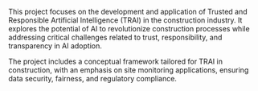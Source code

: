 This project focuses on the development and application of Trusted and Responsible Artificial Intelligence (TRAI) in the construction industry. It explores the potential of AI to revolutionize construction processes while addressing critical challenges related to trust, responsibility, and transparency in AI adoption.

The project includes a conceptual framework tailored for TRAI in construction, with an emphasis on site monitoring applications, ensuring data security, fairness, and regulatory compliance.
